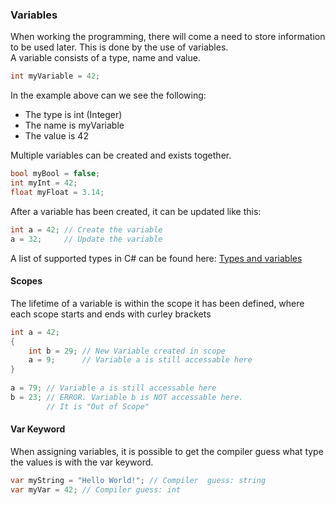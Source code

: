 ### Variables
When working the programming, there will come a need to store information to be used later. This is done by the use of variables.  
A variable consists of a type, name and value.
```csharp
int myVariable = 42;
```
In the example above can we see the following:
* The type is int (Integer)
* The name is myVariable
* The value is 42

Multiple variables can be created and exists together.
```csharp
bool myBool = false;
int myInt = 42;
float myFloat = 3.14;
```
After a variable has been created, it can be updated like this:
```csharp
int a = 42; // Create the variable
a = 32;     // Update the variable
```
A list of supported types in C# can be found here: [Types and variables](https://docs.microsoft.com/en-us/dotnet/csharp/tour-of-csharp/types-and-variables)

#### Scopes
The lifetime of a variable is within the scope it has been defined, where each scope starts and ends with curley brackets
```csharp
int a = 42;
{
    int b = 29; // New Variable created in scope
    a = 9;      // Variable a is still accessable here
}
 
a = 79; // Variable a is still accessable here
b = 23; // ERROR. Variable b is NOT accessable here.
        // It is "Out of Scope"
```
#### Var Keyword
When assigning variables, it is possible to get the compiler guess what type the values is with the var keyword.
```csharp
var myString = "Hello World!"; // Compiler  guess: string
var myVar = 42; // Compiler guess: int
```